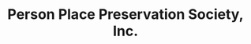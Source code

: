 ---
layout: repo
title: "Person Place Preservation Society, Inc."
id: 4563
permalink: repos/4563/
---